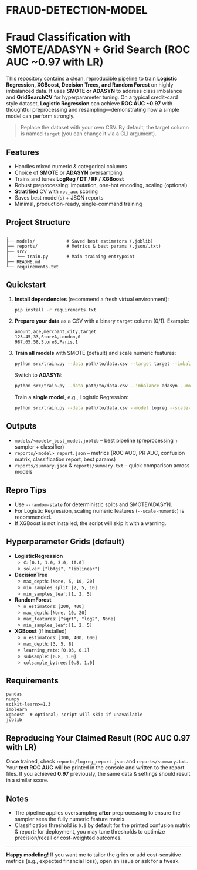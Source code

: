 # FRAUD-DETECTION-MODEL
# Fraud Classification with SMOTE/ADASYN + Grid Search (ROC AUC ~0.97 with LR)

This repository contains a clean, reproducible pipeline to train **Logistic Regression, XGBoost, Decision Trees, and Random Forest** on highly imbalanced data. It uses **SMOTE or ADASYN** to address class imbalance and **GridSearchCV** for hyperparameter tuning. On a typical credit-card style dataset, **Logistic Regression** can achieve **ROC AUC ~0.97** with thoughtful preprocessing and resampling—demonstrating how a simple model can perform strongly.

> Replace the dataset with your own CSV. By default, the target column is named `target` (you can change it via a CLI argument).

## Features

- Handles mixed numeric & categorical columns
- Choice of **SMOTE** or **ADASYN** oversampling
- Trains and tunes **LogReg / DT / RF / XGBoost**
- Robust preprocessing: imputation, one-hot encoding, scaling (optional)
- **Stratified** CV with `roc_auc` scoring
- Saves best model(s) + JSON reports
- Minimal, production-ready, single-command training

## Project Structure

```
.
├── models/            # Saved best estimators (.joblib)
├── reports/           # Metrics & best params (.json/.txt)
├── src/
│   └── train.py       # Main training entrypoint
├── README.md
└── requirements.txt
```

## Quickstart

1. **Install dependencies** (recommend a fresh virtual environment):
   ```bash
   pip install -r requirements.txt
   ```

2. **Prepare your data** as a CSV with a binary `target` column (0/1). Example:
   ```text
   amount,age,merchant,city,target
   123.45,33,StoreA,London,0
   987.65,58,StoreB,Paris,1
   ```

3. **Train all models** with SMOTE (default) and scale numeric features:
   ```bash
   python src/train.py --data path/to/data.csv --target target --imbalance smote --model all --scale-numeric --outdir .
   ```

   Switch to **ADASYN**:
   ```bash
   python src/train.py --data path/to/data.csv --imbalance adasyn --model all --scale-numeric
   ```

   Train a **single model**, e.g., Logistic Regression:
   ```bash
   python src/train.py --data path/to/data.csv --model logreg --scale-numeric
   ```

## Outputs

- `models/<model>_best_model.joblib` – best pipeline (preprocessing + sampler + classifier)
- `reports/<model>_report.json` – metrics (ROC AUC, PR AUC, confusion matrix, classification report, best params)
- `reports/summary.json` & `reports/summary.txt` – quick comparison across models

## Repro Tips

- Use `--random-state` for deterministic splits and SMOTE/ADASYN.
- For Logistic Regression, scaling numeric features (`--scale-numeric`) is recommended.
- If XGBoost is not installed, the script will skip it with a warning.

## Hyperparameter Grids (default)

- **LogisticRegression**
  - `C`: `[0.1, 1.0, 3.0, 10.0]`
  - `solver`: `["lbfgs", "liblinear"]`
- **DecisionTree**
  - `max_depth`: `[None, 5, 10, 20]`
  - `min_samples_split`: `[2, 5, 10]`
  - `min_samples_leaf`: `[1, 2, 5]`
- **RandomForest**
  - `n_estimators`: `[200, 400]`
  - `max_depth`: `[None, 10, 20]`
  - `max_features`: `["sqrt", "log2", None]`
  - `min_samples_leaf`: `[1, 2, 5]`
- **XGBoost** (if installed)
  - `n_estimators`: `[300, 400, 600]`
  - `max_depth`: `[3, 5, 8]`
  - `learning_rate`: `[0.03, 0.1]`
  - `subsample`: `[0.8, 1.0]`
  - `colsample_bytree`: `[0.8, 1.0]`

## Requirements

```
pandas
numpy
scikit-learn>=1.3
imblearn
xgboost  # optional; script will skip if unavailable
joblib
```

## Reproducing Your Claimed Result (ROC AUC 0.97 with LR)

Once trained, check `reports/logreg_report.json` and `reports/summary.txt`. Your **test ROC AUC** will be printed in the console and written to the report files. If you achieved **0.97** previously, the same data & settings should result in a similar score.

## Notes

- The pipeline applies oversampling **after** preprocessing to ensure the sampler sees the fully numeric feature matrix.
- Classification threshold is `0.5` by default for the printed confusion matrix & report; for deployment, you may tune thresholds to optimize precision/recall or cost-weighted outcomes.

---

**Happy modeling!** If you want me to tailor the grids or add cost-sensitive metrics (e.g., expected financial loss), open an issue or ask for a tweak.
